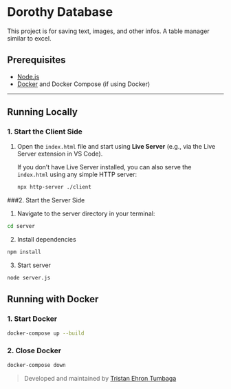 # Dorothy Database

This project is for saving text, images, and other infos. A table manager similar to excel.

## Prerequisites
- [Node.js](https://nodejs.org/)
- [Docker](https://www.docker.com/) and Docker Compose (if using Docker)

---

## Running Locally

### 1. Start the Client Side
1. Open the `index.html` file and start using **Live Server** (e.g., via the Live Server extension in VS Code).

   If you don’t have Live Server installed, you can also serve the `index.html` using any simple HTTP server:
   ```bash
   npx http-server ./client 
    ```

###2. Start the Server Side
1. Navigate to the server directory in your terminal:
```bash
cd server
```
2. Install dependencies
```bash 
npm install
```
3. Start server
```bash
node server.js
```

## Running with Docker

### 1. Start Docker 
```bash
docker-compose up --build
``` 

### 2. Close Docker
```bash
docker-compose down
```

> Developed and maintained by [Tristan Ehron Tumbaga](https://github.com/Etan31)
